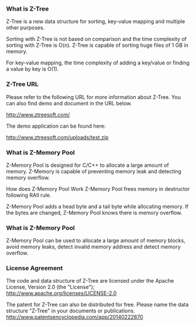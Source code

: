 <!--
**z-tree/z-tree** is a ✨ _special_ ✨ repository because its `README.md` (this file) appears on your GitHub profile.

Here are some ideas to get you started:

- 🔭 I’m currently working on ...
- 🌱 I’m currently learning ...
- 👯 I’m looking to collaborate on ...
- 🤔 I’m looking for help with ...
- 💬 Ask me about ...
- 📫 How to reach me: ...
- 😄 Pronouns: ...
- ⚡ Fun fact: ...
-->
### What is Z-Tree
Z-Tree is a new data structure for sorting, key-value mapping and multiple other purposes.

Sorting with Z-Tree is not based on comparison and the time complexity of sorting with Z-Tree is O(n). Z-Tree is capable of sorting huge files of 1 GB in memory.

For key-value mapping, the time complexity of adding a key/value or finding a value by key is O(1).

### Z-Tree URL
Please refer to the following URL for more information about Z-Tree. You can also find demo and document in the URL below.

http://www.ztreesoft.com/

The demo application can be found here:

http://www.ztreesoft.com/uploads/test.zip

### What is Z-Memory Pool
Z-Memory Pool is designed for C/C++ to allocate a large amount of memory. Z-Memory is capable of preventing memory leak and detecting memory overflow.

How does Z-Memory Pool Work
Z-Memory Pool frees memory in destructor following RAII rule.

Z-Memory Pool adds a head byte and a tail byte while allocating memory. If the bytes are changed, Z-Memory Pool knows there is memory overflow.

### What is Z-Memory Pool
Z-Memory Pool can be used to allocate a large amount of memory blocks, avoid memory leaks, detect invalid memory address and detect memory overflow.

### License Agreement
The code and data structure of Z-Tree are licensed under the Apache License, Version 2.0 (the "License");
http://www.apache.org/licenses/LICENSE-2.0

The patent for Z-Tree can also be distributed for free. Please name the data structure "Z-Tree" in your documents or publications.
http://www.patentsencyclopedia.com/app/20140222870
